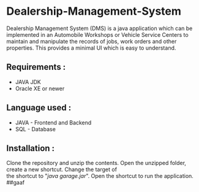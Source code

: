 # Dealership-Management-System
Dealership Management System (DMS) is a java  application which can be implemented in an Automobile Workshops or Vehicle Service Centers to maintain and manipulate the records of jobs, work orders and other properties. This provides a minimal UI which is easy to understand. 
## Requirements : 
- JAVA JDK 
- Oracle XE or newer 
## Language used :
- JAVA - Frontend and Backend
- SQL - Database
## Installation : 
Clone the repository and unzip the contents. Open the unzipped folder, create a new shortcut. Change the target of <br>
the shortcut to "<i>java garage.jar</i>". Open the shortcut to run the application.
##gaaf
